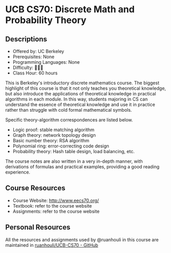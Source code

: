 # UCB CS70: Discrete Math and Probability Theory

## Descriptions

- Offered by: UC Berkeley
- Prerequisites: None
- Programming Languages: None
- Difficulty: 🌟🌟🌟
- Class Hour: 60 hours

This is Berkeley's introductory discrete mathematics course. The biggest highlight of this course is that it not only teaches you theoretical knowledge, but also introduce the applications of theoretical knowledge in practical algorithms in each module. In this way, students majoring in CS can understand the essence of theoretical knowledge and use it in practice rather than struggle with cold formal mathematical symbols.

Specific theory-algorithm correspondences are listed below.

- Logic proof: stable matching algorithm
- Graph theory: network topology design
- Basic number theory: RSA algorithm
- Polynomial ring: error-correcting code design
- Probability theory: Hash table design, load balancing, etc.

The course notes are also written in a very in-depth manner, with derivations of formulas and practical examples, providing a good reading experience.

## Course Resources

- Course Website: <http://www.eecs70.org/>
- Textbook: refer to the course website
- Assignments: refer to the course website

## Personal Resources

All the resources and assignments used by @ruanhouli in this course are maintained in [ruanhouli/UCB-CS70 - GitHub](https://github.com/ruanhouli/UCB-CS70)
